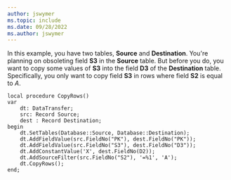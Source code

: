 ```yaml
---
author: jswymer
ms.topic: include
ms.date: 09/28/2022
ms.author: jswymer
---
```

In this example, you have two tables, **Source** and **Destination**. You're planning on obsoleting field **S3** in the **Source** table. But before you do, you want to copy some values of **S3** into the field **D3** of the **Destination** table. Specifically, you only want to copy field **S3** in rows where field **S2** is equal to *A*.

```AL
local procedure CopyRows()
var
    dt: DataTransfer;
    src: Record Source;
    dest : Record Destination;
begin
    dt.SetTables(Database::Source, Database::Destination);
    dt.AddFieldValue(src.FieldNo("PK"), dest.FieldNo("PK"));
    dt.AddFieldValue(src.FieldNo("S3"), dest.FieldNo("D3"));
    dt.AddConstantValue('X', dest.FieldNo(D2));
    dt.AddSourceFilter(src.FieldNo("S2"), '=%1', 'A');
    dt.CopyRows();
end;
```
